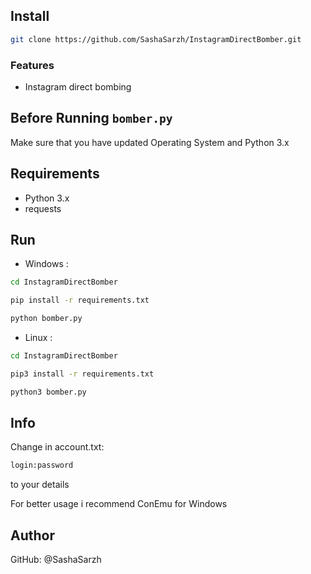 ## Install

```bash
git clone https://github.com/SashaSarzh/InstagramDirectBomber.git
```

### Features

- Instagram direct bombing

## Before Running `bomber.py`

Make sure that you have updated Operating System and Python 3.x

## Requirements

*  Python 3.x
*  requests

## Run

* Windows :

```bash
cd InstagramDirectBomber
```

```bash
pip install -r requirements.txt
```

```bash
python bomber.py
```
* Linux :

```bash
cd InstagramDirectBomber
```

```bash
pip3 install -r requirements.txt
```

```bash
python3 bomber.py
```

## Info

Change in account.txt: 
```bash
login:password
``` 
to your details

For better usage i recommend ConEmu for Windows

## Author

GitHub: @SashaSarzh
